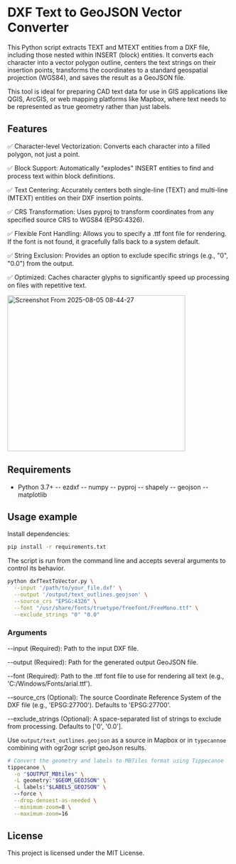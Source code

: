 # DXF Text to GeoJSON Vector Converter

This Python script extracts TEXT and MTEXT entities from a DXF file, including those nested within INSERT (block) entities. It converts each character into a vector polygon outline, centers the text strings on their insertion points, transforms the coordinates to a standard geospatial projection (WGS84), and saves the result as a GeoJSON file.

This tool is ideal for preparing CAD text data for use in GIS applications like QGIS, ArcGIS, or web mapping platforms like Mapbox, where text needs to be represented as true geometry rather than just labels.

## Features

✅ Character-level Vectorization: Converts each character into a filled polygon, not just a point.

✅ Block Support: Automatically "explodes" INSERT entities to find and process text within block definitions.

✅ Text Centering: Accurately centers both single-line (TEXT) and multi-line (MTEXT) entities on their DXF insertion points.

✅ CRS Transformation: Uses pyproj to transform coordinates from any specified source CRS to WGS84 (EPSG:4326).

✅ Flexible Font Handling: Allows you to specify a .ttf font file for rendering. If the font is not found, it gracefully falls back to a system default.

✅ String Exclusion: Provides an option to exclude specific strings (e.g., "0", "0.0") from the output.

✅ Optimized: Caches character glyphs to significantly speed up processing on files with repetitive text.


<img width="400" height="350" alt="Screenshot From 2025-08-05 08-44-27" src="https://github.com/user-attachments/assets/3f5acd87-8277-4824-b69b-0570a5ffd791" />

## Requirements
- Python 3.7+
-- ezdxf
-- numpy
-- pyproj
-- shapely
-- geojson
-- matplotlib

## Usage example

Install dependencies:

```bash
pip install -r requirements.txt
```

The script is run from the command line and accepts several arguments to control its behavior.

```bash
python dxfTextToVector.py \
  --input '/path/to/your_file.dxf' \
  --output '/output/text_outlines.geojson' \
  --source_crs "EPSG:4326" \
  --font "/usr/share/fonts/truetype/freefont/FreeMono.ttf" \
  --exclude_strings "0" "0.0"
```

### Arguments
--input (Required): Path to the input DXF file.

--output (Required): Path for the generated output GeoJSON file.

--font (Required): Path to the .ttf font file to use for rendering all text (e.g., 'C:/Windows/Fonts/arial.ttf').

--source_crs (Optional): The source Coordinate Reference System of the DXF file (e.g., 'EPSG:27700'). Defaults to 'EPSG:27700'.

--exclude_strings (Optional): A space-separated list of strings to exclude from processing. Defaults to ['0', '0.0'].


Use `output/text_outlines.geojson` as a source in Mapbox or in `typecannoe` combining with ogr2ogr script geoJson results.



```bash
# Convert the geometry and labels to MBTiles format using Tippecanoe
tippecanoe \
  -o "$OUTPUT_MBtiles" \
  -L geometry:"$GEOM_GEOJSON" \
  -L labels:"$LABELS_GEOJSON" \  
  --force \
  --drop-densest-as-needed \
  --minimum-zoom=8 \
  --maximum-zoom=16
```

## License

This project is licensed under the MIT License.